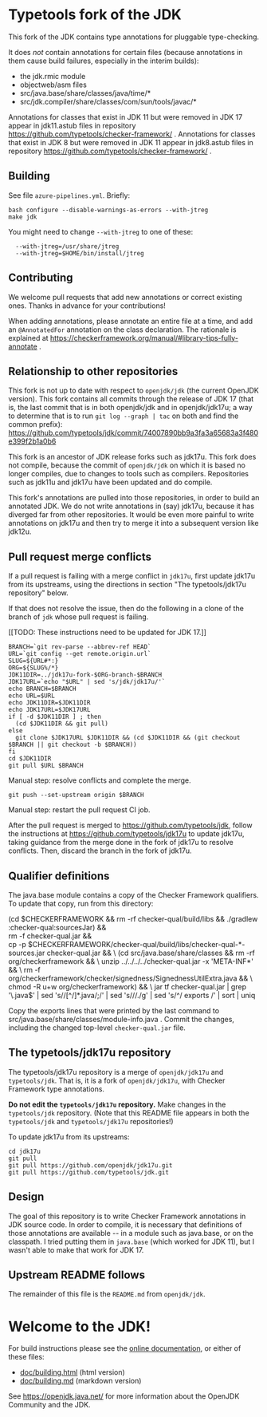 # Typetools fork of the JDK

This fork of the JDK contains type annotations for pluggable type-checking.

It does *not* contain annotations for certain files (because annotations in
them cause build failures, especially in the interim builds):
 * the jdk.rmic module
 * objectweb/asm files
 * src/java.base/share/classes/java/time/*
 * src/jdk.compiler/share/classes/com/sun/tools/javac/*

Annotations for classes that exist in JDK 11 but were removed in JDK 17 appear
in jdk11.astub files in repository https://github.com/typetools/checker-framework/ .
Annotations for classes that exist in JDK 8 but were removed in JDK 11 appear
in jdk8.astub files in repository https://github.com/typetools/checker-framework/ .


## Building

See file `azure-pipelines.yml`.  Briefly:

```
bash configure --disable-warnings-as-errors --with-jtreg
make jdk
```

You might need to change `--with-jtreg` to one of these:
```
  --with-jtreg=/usr/share/jtreg
  --with-jtreg=$HOME/bin/install/jtreg
```


## Contributing

We welcome pull requests that add new annotations or correct existing ones.
Thanks in advance for your contributions!

When adding annotations, please annotate an entire file at a time, and add an
`@AnnotatedFor` annotation on the class declaration.  The rationale is explained
at https://checkerframework.org/manual/#library-tips-fully-annotate .


## Relationship to other repositories

This fork is not up to date with respect to `openjdk/jdk` (the current OpenJDK
version).  This fork contains all commits through the release of JDK 17 (that
is, the last commit that is in both openjdk/jdk and in openjdk/jdk17u; a way to
determine that is to run `git log --graph | tac` on both and find the common
prefix):
https://github.com/typetools/jdk/commit/74007890bb9a3fa3a65683a3f480e399f2b1a0b6

This fork is an ancestor of JDK release forks such as jdk17u.  This fork
does not compile, because the commit of `openjdk/jdk` on which it is based
no longer compiles, due to changes to tools such as compilers.
Repositories such as jdk11u and jdk17u have been updated and do compile.

This fork's annotations are pulled into those repositories, in order to
build an annotated JDK.  We do not write annotations in (say) jdk17u,
because it has diverged far from other repositories.  It would be even more
painful to write annotations on jdk17u and then try to merge it into a
subsequent version like jdk12u.


## Pull request merge conflicts

If a pull request is failing with a merge conflict in `jdk17u`, first
update jdk17u from its upstreams, using the directions in section
"The typetools/jdk17u repository" below.

If that does not resolve the issue, then do the following in a clone of the
branch of `jdk` whose pull request is failing.

[[TODO: These instructions need to be updated for JDK 17.]]

```
BRANCH=`git rev-parse --abbrev-ref HEAD`
URL=`git config --get remote.origin.url`
SLUG=${URL#*:}
ORG=${SLUG%/*}
JDK11DIR=../jdk17u-fork-$ORG-branch-$BRANCH
JDK17URL=`echo "$URL" | sed 's/jdk/jdk17u/'`
echo BRANCH=$BRANCH
echo URL=$URL
echo JDK11DIR=$JDK11DIR
echo JDK17URL=$JDK17URL
if [ -d $JDK11DIR ] ; then
  (cd $JDK11DIR && git pull)
else
  git clone $JDK17URL $JDK11DIR && (cd $JDK11DIR && (git checkout $BRANCH || git checkout -b $BRANCH))
fi
cd $JDK11DIR
git pull $URL $BRANCH
```

Manual step: resolve conflicts and complete the merge.

```
git push --set-upstream origin $BRANCH
```

Manual step: restart the pull request CI job.

After the pull request is merged to https://github.com/typetools/jdk,
follow the instructions at https://github.com/typetools/jdk17u to update
jdk17u, taking guidance from the merge done in the fork of jdk17u to
resolve conflicts.  Then, discard the branch in the fork of jdk17u.


## Qualifier definitions

The java.base module contains a copy of the Checker Framework qualifiers.
To update that copy, run from this directory:

(cd $CHECKERFRAMEWORK && rm -rf checker-qual/build/libs && ./gradlew :checker-qual:sourcesJar) && \
rm -f checker-qual.jar && \
cp -p $CHECKERFRAMEWORK/checker-qual/build/libs/checker-qual-*-sources.jar checker-qual.jar && \
(cd src/java.base/share/classes && rm -rf org/checkerframework && \
  unzip ../../../../checker-qual.jar -x 'META-INF*' && \
  rm -f org/checkerframework/checker/signedness/SignednessUtilExtra.java && \
  chmod -R u+w org/checkerframework) && \
jar tf checker-qual.jar | grep '\.java$' | sed 's/\/[^/]*\.java/;/' | sed 's/\//./g' | sed 's/^/    exports /' | sort | uniq

Copy the exports lines that were printed by the last command to
src/java.base/share/classes/module-info.java .
Commit the changes, including the changed top-level `checker-qual.jar` file.


## The typetools/jdk17u repository

The typetools/jdk17u repository is a merge of `openjdk/jdk17u` and `typetools/jdk`.
That is, it is a fork of `openjdk/jdk17u`, with Checker Framework type annotations.

**Do not edit the `typetools/jdk17u` repository.**
Make changes in the `typetools/jdk` repository.
(Note that this README file appears in both the `typetools/jdk` and `typetools/jdk17u` repositories!)

To update jdk17u from its upstreams:
```
cd jdk17u
git pull
git pull https://github.com/openjdk/jdk17u.git
git pull https://github.com/typetools/jdk.git
```


## Design

The goal of this repository is to write Checker Framework annotations in
JDK source code.  In order to compile, it is necessary that definitions of
those annotations are available -- in a module such as java.base, or on the
classpath.  I tried putting them in `java.base` (which worked for JDK 11),
but I wasn't able to make that work for JDK 17.


## Upstream README follows

The remainder of this file is the `README.md` from `openjdk/jdk`.


# Welcome to the JDK!

For build instructions please see the
[online documentation](https://openjdk.java.net/groups/build/doc/building.html),
or either of these files:

- [doc/building.html](doc/building.html) (html version)
- [doc/building.md](doc/building.md) (markdown version)

See <https://openjdk.java.net/> for more information about
the OpenJDK Community and the JDK.
